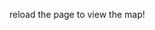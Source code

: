 reload the page to view the map!
<html> <head> <link href="https://unpkg.com/leaflet@1.7.1/dist/leaflet.css" rel="stylesheet"/> </head> <body> <div id="map" style="width: 100%; height: 750px;"></div>  <script src="https://unpkg.com/leaflet@1.7.1/dist/leaflet.js"></script> <script> var map = L.map('map', { crs: L.CRS.Simple, minZoom: -2, maxZoom: 4,  }); var bounds = [[0, 0], [3000, 2206]]; var image = L.imageOverlay('../../../../../images/033-map-1.5-caer-konig-player.webp', bounds).addTo(map); map.on('load', function() { map.invalidateSize(); }); map.fitBounds(bounds); </script> </body> </html>
